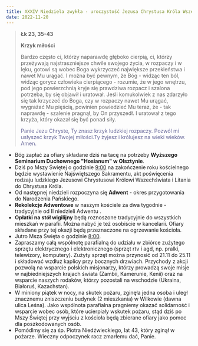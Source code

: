 ```yaml
---
title: XXXIV Niedziela zwykła - uroczystość Jezusa Chrystusa Króla Wszechświata
date: 2022-11-20
---
```


> **Łk 23, 35-43**
>
> **Krzyk miłości**
>
> Bardzo często ci, którzy naparawdę głęboko cierpią, ci, którzy przeżywają najstraszniejsze chwile swojego życia, w rozpaczy i w lęku, gotowi są wobec Boga wykrzyczeć największe przekleństwa i nawet Mu urągać. I można być pewnym, że Bóg - widząc ten ból, widząc gorycz człowieka cierpiącego - rozumie, że w jego wnętrzu, pod jego powierzchnią kryje się prawdziwa rozpacz i szalona potrzeba, by się objawił i uratował. Jeśli komukolwiek z nas zdarzyło się tak krzyczeć do Boga, czy w rozpaczy nawet Mu urągać, wygrażać Mu pięścią, powinien powiedzieć Mu teraz, że - tak naprawdę - szalenie pragnął, by On przyszedł. I uratował z tego krzyża, który okazał się być ponad siły.
>
> <span style="color: #666699;"> Panie Jezu Chryste, Ty znasz krzyk ludzkiej rozpaczy. Pozwól mi usłyszeć krzyk Twojej miłości.Ty żyjesz i królujesz na wieki wieków. Amen.
> &nbsp;

- Bóg zapłać za ofiary składane dziś na tacę na potrzeby **Wyższego Seminarium Duchownego "Hosianum" w Olsztynie**.
- Dziś po Mszy Świętej o godzinie <u>9:00</u> na zakończenie roku kościelnego będzie wystawienie Najświętszego Sakramentu, akt poświęcenia rodzaju ludzkiego Jezusowi Chrystusowi Królowi Wszechświata i Litania do Chrystusa Króla.
- Od następnej niedzieli rozpoczyna się **Adwent** - okres przygotowania do Narodzenia Pańskiego.
- **Rekolekcje Adwentowe** w naszym kościele za dwa tygodnie - tradycyjnie od II niedzieli Adwentu .
- **Opłatki na stół wigilijny** będą roznoszone tradycyjnie do wszystkich mieszkań w parafii. Można nabyć je też osobiście w kancelarii. Ofiary składane przy tej okazji będą przeznaczone na ogrzewanie kościoła.
- Jutro Msza Święta o godzinie <u>8:00</u>.
- Zapraszamy całą wspólnotę parafialną do udziału w zbiórce zużytego sprzętu elektrycznego i elektronicznego (sprzęt rtv i agd, np. pralki, telewizory, komputery). Zużyty sprzęt można przynosić od 21.11 do 25.11 i składować wzdłuż kaplicy przy bocznych drzwiach. Przychody z akcji pozwolą na wsparcie polskich misjonarzy, którzy prowadzą swoje misje w najbiedniejszych krajach świata (Zambii, Kamerunie, Kenii) oraz na wsparcie naszych rodaków, którzy pozostali na wschodzie (Ukraina, Białoruś, Kazachstan).
- W miniony piątek w nocy, na skutek pożaru, zginęła jedna osoba i uległ znacznemu zniszczeniu budynek (2 mieszkania) w Wilkowie (dawna ulica Leśna). Jako wspólnota parafialna pragniemy okazać solidarność i wsparcie wobec osób, które ucierpiały wskutek pożaru, stąd dziś po Mszy Świętej przy wyjściu z kościoła będą zbierane ofiary jako pomoc dla poszkodowanych osób.
- Pomódlmy się za śp. Piotra Niedźwieckiego, lat 43, który zginął w pożarze. Wieczny odpoczynek racz zmarłemu dać, Panie.


